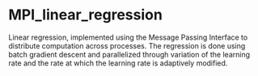 # MPI_linear_regression
Linear regression, implemented using the Message Passing Interface to distribute computation across processes. The regression is done using batch gradient descent and parallelized through variation of the learning rate and the rate at which the learning rate is adaptively modified.
